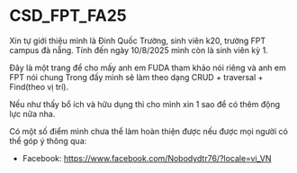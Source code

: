 # CSD_FPT_FA25

Xin tự giới thiệu mình là Đinh Quốc Trường, sinh viên k20, trường FPT campus đà nẵng. Tính đến ngày 10/8/2025 mình còn là sinh viên kỳ 1.

Đây là một trang để cho mấy anh em FUDA tham khảo nói riêng và anh em FPT nói chung 
Trong đấy mình sẽ làm theo dạng CRUD + traversal + Find(theo vị trí). 

Nếu như thấy bổ ích và hữu dụng thì cho mình xin 1 sao để có thêm động lực nữa nha.


Có một số điểm mình chưa thể làm hoàn thiện được nếu được mọi người có thể góp ý thông qua:
- Facebook: https://www.facebook.com/Nobodydtr76/?locale=vi_VN
